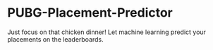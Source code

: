 # PUBG-Placement-Predictor
Just focus on that chicken dinner! Let machine learning predict your placements on the leaderboards.
